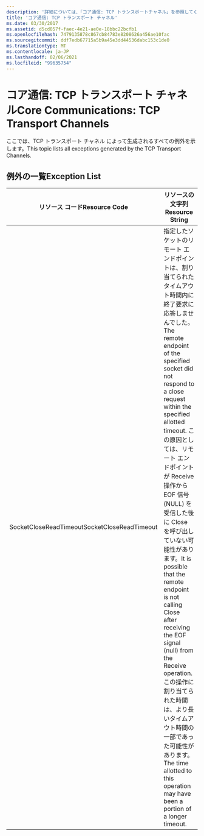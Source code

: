 ```yaml
---
description: '詳細については、「コア通信: TCP トランスポートチャネル」を参照してください。'
title: 'コア通信: TCP トランスポート チャネル'
ms.date: 03/30/2017
ms.assetid: d5cd057f-faec-4e21-ae0e-18bbc22bcfb1
ms.openlocfilehash: 7479135878c867cb84783e8208626a456ae10fac
ms.sourcegitcommit: ddf7edb67715a5b9a45e3dd44536dabc153c1de0
ms.translationtype: MT
ms.contentlocale: ja-JP
ms.lasthandoff: 02/06/2021
ms.locfileid: "99635754"
---
```

# <a name="core-communications-tcp-transport-channels"></a><span data-ttu-id="0938b-103">コア通信: TCP トランスポート チャネル</span><span class="sxs-lookup"><span data-stu-id="0938b-103">Core Communications: TCP Transport Channels</span></span>

<span data-ttu-id="0938b-104">ここでは、TCP トランスポート チャネル によって生成されるすべての例外を示します。</span><span class="sxs-lookup"><span data-stu-id="0938b-104">This topic lists all exceptions generated by the TCP Transport Channels.</span></span>  
  
## <a name="exception-list"></a><span data-ttu-id="0938b-105">例外の一覧</span><span class="sxs-lookup"><span data-stu-id="0938b-105">Exception List</span></span>  
  
|<span data-ttu-id="0938b-106">リソース コード</span><span class="sxs-lookup"><span data-stu-id="0938b-106">Resource Code</span></span>|<span data-ttu-id="0938b-107">リソースの文字列</span><span class="sxs-lookup"><span data-stu-id="0938b-107">Resource String</span></span>|  
|-------------------|---------------------|  
|<span data-ttu-id="0938b-108">SocketCloseReadTimeout</span><span class="sxs-lookup"><span data-stu-id="0938b-108">SocketCloseReadTimeout</span></span>|<span data-ttu-id="0938b-109">指定したソケットのリモート エンドポイントは、割り当てられたタイムアウト時間内に終了要求に応答しませんでした。</span><span class="sxs-lookup"><span data-stu-id="0938b-109">The remote endpoint of the specified socket did not respond to a close request within the specified allotted timeout.</span></span> <span data-ttu-id="0938b-110">この原因としては、リモート エンドポイントが Receive 操作から EOF 信号 (NULL) を受信した後に Close を呼び出していない可能性があります。</span><span class="sxs-lookup"><span data-stu-id="0938b-110">It is possible that the remote endpoint is not calling Close after receiving the EOF signal (null) from the Receive operation.</span></span> <span data-ttu-id="0938b-111">この操作に割り当てられた時間は、より長いタイムアウト時間の一部であった可能性があります。</span><span class="sxs-lookup"><span data-stu-id="0938b-111">The time allotted to this operation may have been a portion of a longer timeout.</span></span>|
